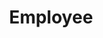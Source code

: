 ---
layout: default
title: Employee
nav_order: 3
has_children: true
permalink: /Documentation/Employee
---